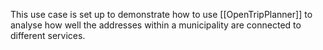 This use case is set up to demonstrate how to use [[OpenTripPlanner]] to analyse how well the addresses within a municipality are connected to different services.
